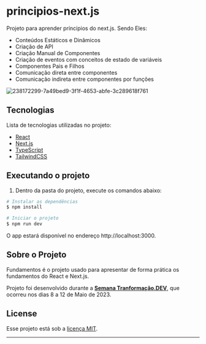 # principios-next.js
Projeto para aprender príncipios do next.js. Sendo Eles:
- Conteúdos Estáticos e Dinâmicos
- Criação de API
- Criação Manual de Componentes
- Criação de eventos com conceitos de estado de variáveis
- Componentes Pais e Filhos
- Comunicação direta entre componentes
- Comunicação indireta entre componentes por funções


![238172299-7a49bed9-3f1f-4653-abfe-3c289618f761](https://github.com/alineavila/fundamentos-next.js/assets/24813256/c979da5c-d32c-4bc6-b0fc-8a4bf618ae2d)


## Tecnologias

Lista de tecnologias utilizadas no projeto:

- [React](https://reactjs.org)
- [Next.js](https://nextjs.org/)
- [TypeScript](https://www.typescriptlang.org/)
- [TailwindCSS](https://tailwindcss.com/)

## Executando o projeto


1. Dentro da pasta do projeto, execute os comandos abaixo:

```bash
# Instalar as dependências
$ npm install

# Iniciar o projeto
$ npm run dev
```
O app estará disponível no endereço http://localhost:3000.

## Sobre o Projeto

Fundamentos é o projeto usado para apresentar de forma prática os fundamentos do React e Next.js.

Projeto foi desenvolvido durante a **[Semana Tranformação.DEV](https://transformacao.dev/)**, que ocorreu nos dias 8 a 12 de Maio de 2023.

## License

Esse projeto está sob a [licença MIT](LICENSE.md).

---
